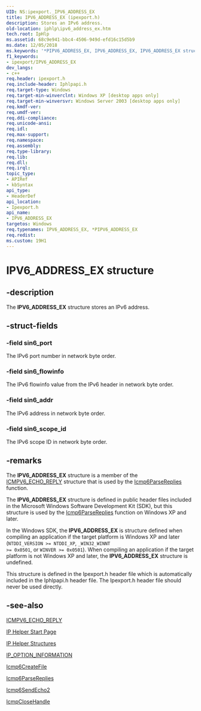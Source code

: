 ```yaml
---
UID: NS:ipexport._IPV6_ADDRESS_EX
title: IPV6_ADDRESS_EX (ipexport.h)
description: Stores an IPv6 address.
old-location: iphlp\ipv6_address_ex.htm
tech.root: IpHlp
ms.assetid: 68c9e941-bbc4-4506-949d-efd16c15d5b9
ms.date: 12/05/2018
ms.keywords: '*PIPV6_ADDRESS_EX, IPV6_ADDRESS_EX, IPV6_ADDRESS_EX structure [IP Helper], PIPV6_ADDRESS_EX, PIPV6_ADDRESS_EX structure pointer [IP Helper], ipexport/IPV6_ADDRESS_EX, ipexport/PIPV6_ADDRESS_EX, iphlp.ipv6_address_ex'
f1_keywords:
- ipexport/IPV6_ADDRESS_EX
dev_langs:
- c++
req.header: ipexport.h
req.include-header: Iphlpapi.h
req.target-type: Windows
req.target-min-winverclnt: Windows XP [desktop apps only]
req.target-min-winversvr: Windows Server 2003 [desktop apps only]
req.kmdf-ver: 
req.umdf-ver: 
req.ddi-compliance: 
req.unicode-ansi: 
req.idl: 
req.max-support: 
req.namespace: 
req.assembly: 
req.type-library: 
req.lib: 
req.dll: 
req.irql: 
topic_type:
- APIRef
- kbSyntax
api_type:
- HeaderDef
api_location:
- Ipexport.h
api_name:
- IPV6_ADDRESS_EX
targetos: Windows
req.typenames: IPV6_ADDRESS_EX, *PIPV6_ADDRESS_EX
req.redist: 
ms.custom: 19H1
---
```


# IPV6_ADDRESS_EX structure


## -description


The <b>IPV6_ADDRESS_EX</b> structure stores an 
    IPv6 address.


## -struct-fields




### -field sin6_port

The IPv6 port number in network byte order.


### -field sin6_flowinfo

The IPv6 flowinfo value from the IPv6 header in network byte order.


### -field sin6_addr

The IPv6 address in network byte order.


### -field sin6_scope_id

The IPv6 scope ID in network byte order.


## -remarks



The <b>IPV6_ADDRESS_EX</b> structure is a member of the 
     <a href="https://docs.microsoft.com/windows/desktop/api/ipexport/ns-ipexport-icmpv6_echo_reply_lh">ICMPV6_ECHO_REPLY</a> structure that is used by the 
     <a href="https://docs.microsoft.com/windows/desktop/api/icmpapi/nf-icmpapi-icmp6parsereplies">Icmp6ParseReplies</a> function. 

The <b>IPV6_ADDRESS_EX</b> structure is defined in public 
     header files included in the Microsoft Windows Software Development Kit (SDK), but this structure is used by the 
     <a href="https://docs.microsoft.com/windows/desktop/api/icmpapi/nf-icmpapi-icmp6parsereplies">Icmp6ParseReplies</a> function on 
     Windows XP and later. 

In the Windows SDK, the 
     <b>IPV6_ADDRESS_EX</b> is structure defined when compiling an 
     application if the target platform is Windows XP and later 
     (<code>NTDDI_VERSION &gt;= NTDDI_XP</code>, 
     <code>_WIN32_WINNT &gt;= 0x0501</code>, or 
     <code>WINVER &gt;= 0x0501</code>). When compiling an application if the target 
     platform is not Windows XP and later, the 
     <b>IPV6_ADDRESS_EX</b> structure is undefined.

This structure is defined in the Ipexport.h header file which is automatically included in the Iphlpapi.h 
     header file. The Ipexport.h header file should never be used directly.




## -see-also




<a href="https://docs.microsoft.com/windows/desktop/api/ipexport/ns-ipexport-icmpv6_echo_reply_lh">ICMPV6_ECHO_REPLY</a>



<a href="https://docs.microsoft.com/windows/desktop/IpHlp/ip-helper-start-page">IP Helper Start Page</a>



<a href="https://docs.microsoft.com/windows/desktop/IpHlp/ip-helper-structures">IP Helper Structures</a>



<a href="https://docs.microsoft.com/windows/desktop/api/ipexport/ns-ipexport-ip_option_information">IP_OPTION_INFORMATION</a>



<a href="https://docs.microsoft.com/windows/desktop/api/icmpapi/nf-icmpapi-icmp6createfile">Icmp6CreateFile</a>



<a href="https://docs.microsoft.com/windows/desktop/api/icmpapi/nf-icmpapi-icmp6parsereplies">Icmp6ParseReplies</a>



<a href="https://docs.microsoft.com/windows/desktop/api/icmpapi/nf-icmpapi-icmp6sendecho2">Icmp6SendEcho2</a>



<a href="https://docs.microsoft.com/windows/desktop/api/icmpapi/nf-icmpapi-icmpclosehandle">IcmpCloseHandle</a>
 

 

